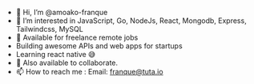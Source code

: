 - 👋 Hi, I’m @amoako-franque
- 👀 I’m interested in JavaScript, Go, NodeJs, React, Mongodb, Express, Tailwindcss, MySQL
- 🌱 Available for freelance remote jobs
- Building awesome APIs and web apps for startups
- Learning react native 😅
- 💞️ Also available to collaborate. 
- 📫 How to reach me : Email: franque@tuta.io

<!---
amoako-franque/amoako-franque is a ✨ special ✨ repository because its `README.md` (this file) appears on your GitHub profile.
You can click the Preview link to take a look at your changes.
--->
